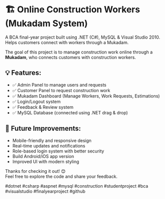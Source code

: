 # 🏗️ Online Construction Workers (Mukadam System)

A BCA final-year project built using .NET (C#), MySQL & Visual Studio 2010. Helps customers connect with workers through a Mukadam.

The goal of this project is to manage construction work online through a **Mukadam**, who connects customers with construction workers.

## 💡 Features:
- ✅ Admin Panel to manage users and requests  
- ✅ Customer Panel to request construction work  
- ✅ Mukadam Dashboard (Manage Workers, Work Requests, Estimations)  
- ✅ Login/Logout system  
- ✅ Feedback & Review system  
- ✅ MySQL Database (connected using .NET drag & drop)

## 🔮 Future Improvements:
- Mobile-friendly and responsive design  
- Real-time updates and notifications  
- Role-based login system with better security  
- Build Android/iOS app version  
- Improved UI with modern styling

Thanks for checking it out! 😊  
Feel free to explore the code and share your feedback.

#dotnet #csharp #aspnet #mysql #construction #studentproject #bca #visualstudio #finalyearproject #github
